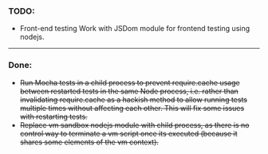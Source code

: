 ### TODO:
 - Front-end testing Work with JSDom module for frontend testing using nodejs.

___

 ### Done:
 - ~~Run Mocha tests in a child process to prevent require.cache usage between restarted tests in the same Node process, i.e. rather than invalidating require.cache as a hackish method to allow running tests multiple times without affecting each other. This will fix some issues with restarting tests.~~
 - ~~Replace vm sandbox nodejs module with child process, as there is no control way to terminate a vm script once its executed (because it shares some elements of the vm context).~~
